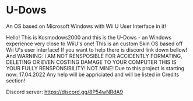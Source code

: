 # U-Dows
An OS based on Microsoft Windows with Wii U User Interface in it!

Hello! This is Kosmodows2000 and this is the U-Dows - an Windows experience very close to WiiU's one! This is an custom Skin OS based off Wii U's user interface! If you want to help there is discord link down bellow! And WARNING: I AM NOT RENSPOSIBLE FOR ACCIDENTLY FORMATING, DELETING OR EVEN COSTING DAMAGE TO YOUR COMPUTER THIS IS YOUR FULLY RENSPONSIBILITY! NOT MINE! Due to this project is starting now: 17.04.2022 Any help will be appriciated and will be listed in Credits section!

Discord server: https://discord.gg/8P54wNRdA9
